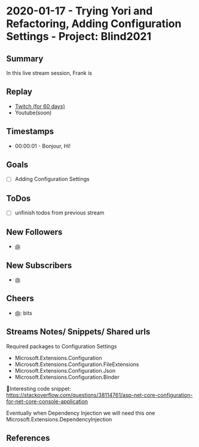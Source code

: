 
# 2020-01-17 - Trying Yori and Refactoring, Adding Configuration Settings - Project: Blind2021

Summary
-------

In this live stream session, Frank is 

Replay
------

- [Twitch (for 60 days)](https://www.twitch.tv/videos/)
- Youtube(soon)


Timestamps
--------

- 00:00:01 - Bonjour, Hi!


Goals
-----

- [ ] Adding Configuration Settings



ToDos
-----
- [ ] unfinish todos from previous stream


New Followers
-------------

- [@](https://www.twitch.tv/)


New Subscribers
---------------

- [@](https://www.twitch.tv/)



Cheers
------

- [@](https://www.twitch.tv/):  bits



Streams Notes/ Snippets/ Shared urls
-----------------------------------

Required packages to Configuration Settings
- Microsoft.Extensions.Configuration
- Microsoft.Extensions.Configuration.FileExtensions
- Microsoft.Extensions.Configuration.Json
- Microsoft.Extensions.Configuration.Binder

🔖Interesting code snippet: https://stackoverflow.com/questions/38114761/asp-net-core-configuration-for-net-core-console-application



Eventually when Dependency Injection we will need this one
Microsoft.Extensions.DependencyInjection


References
----------

